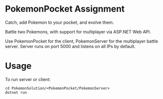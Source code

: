 # PokemonPocket Assignment
Catch, add Pokemon to your pocket, and evolve them. 

Battle two Pokemons, with support for multiplayer via ASP.NET Web API. 

Use PokemonPocket for the  client, PokemonServer for the multiplayer battle server.
Server runs on port 5000 and listens on all IPs by default.

# Usage
To run server or client:

    cd PokemonSolution/<PokemonPocket/PokemonServer>
    dotnet run
